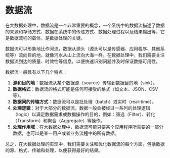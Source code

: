 # 数据流

在大数据处理中，数据流是一个非常重要的概念，一个系统中的数据流描述了数据的来源和存储方式、数据在系统中的传递方式、数据处理过程以及结果输出等，它是数据流程的载体，是数据处理的关键。

数据流可以形象地比作河流，数据从源头（源头可以是传感器、应用程序、其他系统等）流向目的地，就像河水从山上流向大海一样。在数据处理中，我们需要关注数据流到达的质量、时效性等信息，以便快速识别问题并及时保证数据可用性。

数据流一般具有以下几个特点：

1. **源和目的地**：数据流从某个数据源（source）传输到数据目的地（sink）。
2. **数据格式**：数据流的格式可能是任何可接受的格式（如文本、JSON、CSV等）。
3. **数据间的传输方式**：数据流可以是批处理（batch）或实时（real-time）。
4. **处理逻辑**：对于大部分的数据流，数据一般会被经过一系列的处理逻辑（logic）以满足数据需求或数据操作的目的，例如：筛选（Filter）、转化（Transform）和聚合（Aggregate）等操作。
5. **处理作用域**：在大数据处理中，数据流可能只要某个应用程序所需要的一部分数据，也可以是某一用户或者业务流程中的所有数据。

总之，在大数据处理的实现中，我们需要关注和优化数据流的每个方面，包括数据的源、格式、传输和处理，以便获得最好的结果。